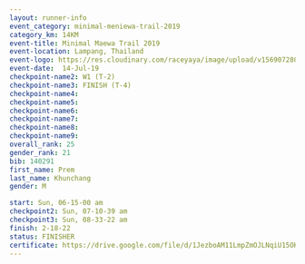 ```yaml
---
layout: runner-info 
event_category: minimal-meniewa-trail-2019 
category_km: 14KM 
event-title: Minimal Maewa Trail 2019 
event-location: Lampang, Thailand 
event-logo: https://res.cloudinary.com/raceyaya/image/upload/v1569072805/logo/minimal-trail_ktnvsp.jpg 
event-date:  14-Jul-19 
checkpoint-name2: W1 (T-2) 
checkpoint-name3: FINISH (T-4) 
checkpoint-name4: 
checkpoint-name5: 
checkpoint-name6: 
checkpoint-name7: 
checkpoint-name8: 
checkpoint-name9: 
overall_rank: 25
gender_rank: 21
bib: 140291
first_name: Prem
last_name: Khunchang
gender: M

start: Sun, 06-15-00 am
checkpoint2: Sun, 07-10-39 am
checkpoint3: Sun, 08-33-22 am
finish: 2-18-22
status: FINISHER
certificate: https://drive.google.com/file/d/1JezboAM11LmpZmOJLNqiU15OKi3_hgSU/view?usp=sharing
---
```

